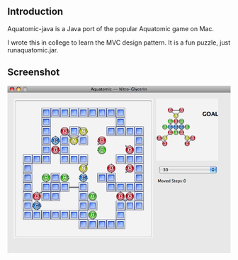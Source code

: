 Introduction
------------

Aquatomic-java is a Java port of the popular Aquatomic game on Mac. 

I wrote this in college to learn the MVC design pattern. It is a fun puzzle, just runaquatomic.jar. 

Screenshot
----------

<center>
<img src="https://github.com/xuy/aquatomic-java/raw/master/aqua.png" alt="1">
</center>
